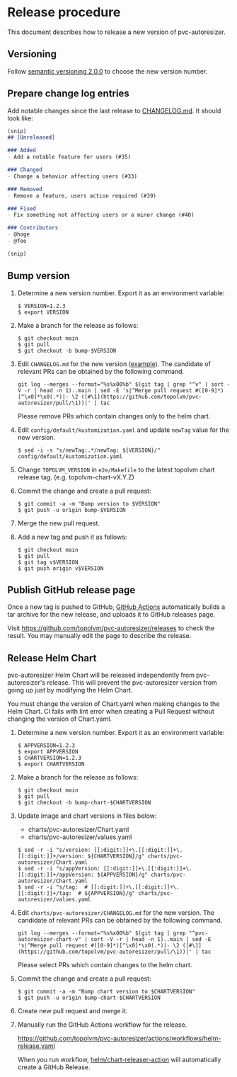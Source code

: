 Release procedure
=================

This document describes how to release a new version of pvc-autoresizer.

Versioning
----------

Follow [semantic versioning 2.0.0][semver] to choose the new version number.

Prepare change log entries
--------------------------

Add notable changes since the last release to [CHANGELOG.md](CHANGELOG.md).
It should look like:

```markdown
(snip)
## [Unreleased]

### Added
- Add a notable feature for users (#35)

### Changed
- Change a behavior affecting users (#33)

### Removed
- Remove a feature, users action required (#39)

### Fixed
- Fix something not affecting users or a minor change (#40)

### Contributors
- @hoge
- @foo

(snip)
```

Bump version
------------

1. Determine a new version number.  Export it as an environment variable:

    ```console
    $ VERSION=1.2.3
    $ export VERSION
    ```

2. Make a branch for the release as follows:

    ```console
    $ git checkout main
    $ git pull
    $ git checkout -b bump-$VERSION
    ```

3. Edit `CHANGELOG.md` for the new version ([example][]).
   The candidate of relevant PRs can be obtained by the following command.
   ```
   git log --merges --format="%s%x00%b" $(git tag | grep "^v" | sort -V -r | head -n 1)..main | sed -E 's|^Merge pull request #([0-9]*)[^\x0]*\x0(.*)|- \2 ([#\1](https://github.com/topolvm/pvc-autoresizer/pull/\1))|' | tac
   ```
   Please remove PRs which contain changes only to the helm chart.

4. Edit `config/default/kustomization.yaml` and update `newTag` value for the new version.

    ```console
    $ sed -i -s "s/newTag:.*/newTag: ${VERSION}/" config/default/kustomization.yaml
    ```

5. Change `TOPOLVM_VERSION` in `e2e/Makefile` to the latest topolvm chart release tag. (e.g. topolvm-chart-vX.Y.Z)
6. Commit the change and create a pull request:

    ```console
    $ git commit -a -m "Bump version to $VERSION"
    $ git push -u origin bump-$VERSION
    ```

7. Merge the new pull request.
8. Add a new tag and push it as follows:

    ```console
    $ git checkout main
    $ git pull
    $ git tag v$VERSION
    $ git push origin v$VERSION
    ```

Publish GitHub release page
---------------------------

Once a new tag is pushed to GitHub, [GitHub Actions][] automatically
builds a tar archive for the new release, and uploads it to GitHub
releases page.

Visit https://github.com/topolvm/pvc-autoresizer/releases to check
the result.  You may manually edit the page to describe the release.


Release Helm Chart
-----------------

pvc-autoresizer Helm Chart will be released independently from pvc-autoresizer's release.
This will prevent the pvc-autoresizer version from going up just by modifying the Helm Chart.

You must change the version of Chart.yaml when making changes to the Helm Chart. CI fails with lint error when creating a Pull Request without changing the version of Chart.yaml.

1. Determine a new version number.  Export it as an environment variable:

    ```console
    $ APPVERSION=1.2.3
    $ export APPVERSION
    $ CHARTVERSION=1.2.3
    $ export CHARTVERSION
    ```

2. Make a branch for the release as follows:

    ```console
    $ git checkout main
    $ git pull
    $ git checkout -b bump-chart-$CHARTVERSION
    ```

3. Update image and chart versions in files below:

    - charts/pvc-autoresizer/Chart.yaml
    - charts/pvc-autoresizer/values.yaml

    ```console
    $ sed -r -i "s/version: [[:digit:]]+\.[[:digit:]]+\.[[:digit:]]+/version: ${CHARTVERSION}/g" charts/pvc-autoresizer/Chart.yaml
    $ sed -r -i "s/appVersion: [[:digit:]]+\.[[:digit:]]+\.[[:digit:]]+/appVersion: ${APPVERSION}/g" charts/pvc-autoresizer/Chart.yaml
    $ sed -r -i "s/tag:  # [[:digit:]]+\.[[:digit:]]+\.[[:digit:]]+/tag:  # ${APPVERSION}/g" charts/pvc-autoresizer/values.yaml
    ```

4. Edit `charts/pvc-autoresizer/CHANGELOG.md` for the new version.
   The candidate of relevant PRs can be obtained by the following command.
   ```
   git log --merges --format="%s%x00%b" $(git tag | grep "^pvc-autoresizer-chart-v" | sort -V -r | head -n 1)..main | sed -E 's|^Merge pull request #([0-9]*)[^\x0]*\x0(.*)|- \2 ([#\1](https://github.com/topolvm/pvc-autoresizer/pull/\1))|' | tac
   ```
   Please select PRs which contain changes to the helm chart.


5. Commit the change and create a pull request:

    ```console
    $ git commit -a -m "Bump chart version to $CHARTVERSION"
    $ git push -u origin bump-chart-$CHARTVERSION
    ```

6. Create new pull request and merge it.

7. Manually run the GitHub Actions workflow for the release.

    https://github.com/topolvm/pvc-autoresizer/actions/workflows/helm-release.yaml

    When you run workflow, [helm/chart-releaser-action](https://github.com/helm/chart-releaser-action) will automatically create a GitHub Release.

[semver]: https://semver.org/spec/v2.0.0.html
[example]: https://github.com/cybozu-go/etcdpasswd/commit/77d95384ac6c97e7f48281eaf23cb94f68867f79
[GitHub Actions]: https://github.com/topolvm/pvc-autoresizer/actions
